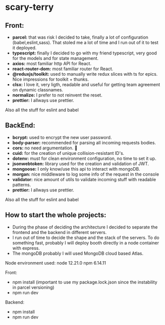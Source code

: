# scary-terry

## Front:

 - __parcel:__ that was risk I decided to take, finally a lot of configuration (babel,eslint,sass). That stoled me a lot of time and I run out of it to test it deployed.
- __typescript:__ finally I decided to go with my friend typescript, very good for the models and for state management.
- __axios:__ most familiar http API for React.
- __react-router-dom:__ most familiar router for React.
- __@reduxjs/toolkit:__ used to manually write redux slices with ts for epics. Nice impressions for toolkit + thunks.
- __clsx:__ I love it, very ligth, readable and useful for getting team agreement on dynamic classnames.
- __normalize:__ I prefer to not reinvent the reset.
- __prettier:__ I allways use prettier.

Also all the stuff for eslint and babel

## BackEnd:

- __bcrypt:__ used to encrypt the new user password.
- __body-parser:__ recommended for parsing all incoming requests bodies. 
- __cors:__ no need argumentation. 😬
- __cuid:__ for the creation of unique collision-resistant ID's.
- __dotenv:__ must for clean environment configuration, no time to set it up.
- __jsonwebtoken:__ library used for the creation and validation of JWT.
- __mongoose:__ I only know/use this api to interact with mongoDB.
- __morgan:__ nice middleware to log some info of the request in the console
- __validator:__ nice amount of utils to validate incoming stuff with readable patterns.
- __prettier:__ I allways use prettier.

Also all the stuff for eslint and babel

## How to start the whole projects:
- During the phase of deciding the architecture I decided to separate the frontend and the backend in different servers.
- I run out of time to decide the shape and the stack of the servers. To do something fast, probably I will deploy booth directly in a node container with express.
- The mongoDB probably I will used MongoDB cloud based Atlas.

Node environment used: node 12.21.0 npm 6.14.11

Front: 
- npm install (important to use my package.lock.json since the instability in parcel versioning)
- npm run dev

Backend:
- npm install
- npm run dev